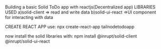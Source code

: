 Building a basic Solid ToDo app with reactjs(Decentralized app)
LIBRARIES USED
    a)solid-client => read and write data
    b)solid-ui-react =>UI component for interacting with data

CREATE REACT APP
use: npx create-react-app tailnodetodoapp

now install the solid libraries with:
        npm install @inrupt/solid-client @inrupt/solid-ui-react

